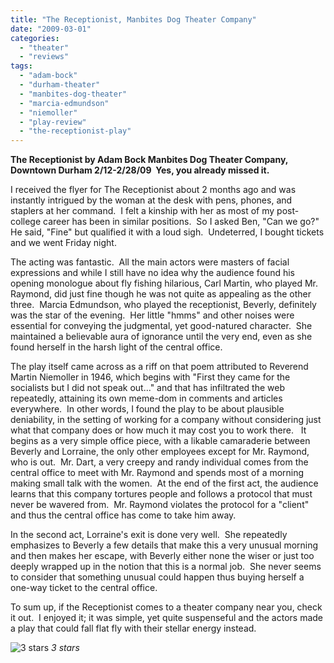 ```yaml
---
title: "The Receptionist, Manbites Dog Theater Company"
date: "2009-03-01"
categories:
  - "theater"
  - "reviews"
tags:
  - "adam-bock"
  - "durham-theater"
  - "manbites-dog-theater"
  - "marcia-edmundson"
  - "niemoller"
  - "play-review"
  - "the-receptionist-play"
---
```


**The Receptionist by Adam Bock Manbites Dog Theater Company, Downtown Durham 2/12-2/28/09  Yes, you already missed it.**

I received the flyer for The Receptionist about 2 months ago and was instantly intrigued by the woman at the desk with pens, phones, and staplers at her command.  I felt a kinship with her as most of my post-college career has been in similar positions.  So I asked Ben, "Can we go?"  He said, "Fine" but qualified it with a loud sigh.  Undeterred, I bought tickets and we went Friday night.

The acting was fantastic.  All the main actors were masters of facial expressions and while I still have no idea why the audience found his opening monologue about fly fishing hilarious, Carl Martin, who played Mr. Raymond, did just fine though he was not quite as appealing as the other three.  Marcia Edmundson, who played the receptionist, Beverly, definitely was the star of the evening.  Her little "hmms" and other noises were essential for conveying the judgmental, yet good-natured character.  She maintained a believable aura of ignorance until the very end, even as she found herself in the harsh light of the central office.

<!--more-->

The play itself came across as a riff on that poem attributed to Reverend Martin Niemoller in 1946, which begins with "First they came for the socialists but I did not speak out..." and that has infiltrated the web repeatedly, attaining its own meme-dom in comments and articles everywhere.  In other words, I found the play to be about plausible deniability, in the setting of working for a company without considering just what that company does or how much it may cost you to work there.   It begins as a very simple office piece, with a likable camaraderie between Beverly and Lorraine, the only other employees except for Mr. Raymond, who is out.  Mr. Dart, a very creepy and randy individual comes from the central office to meet with Mr. Raymond and spends most of a morning making small talk with the women.  At the end of the first act, the audience learns that this company tortures people and follows a protocol that must never be wavered from.  Mr. Raymond violates the protocol for a "client" and thus the central office has come to take him away.

In the second act, Lorraine's exit is done very well.  She repeatedly emphasizes to Beverly a few details that make this a very unusual morning and then makes her escape, with Beverly either none the wiser or just too deeply wrapped up in the notion that this is a normal job.  She never seems to consider that something unusual could happen thus buying herself a one-way ticket to the central office.

To sum up, if the Receptionist comes to a theater company near you, check it out.  I enjoyed it; it was simple, yet quite suspenseful and the actors made a play that could fall flat fly with their stellar energy instead.

![3 stars](https://d2ypg8o05lff0b.cloudfront.net/wp-content/uploads/sites/3/2009/03/rating_avocado1.gif "rating_avocado1") *3 stars*
